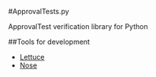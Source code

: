 #ApprovalTests.py

ApprovalTest verification library for Python

##Tools for development
* [Lettuce](http://lettuce.it)
* [Nose](https://nose.readthedocs.org/en/latest/index.html)
 